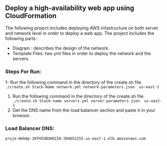 ## Deploy a high-availability web app using CloudFormation

The following project includes deploying AWS infastructure on both server and network level in order to deploy a web app. The project includes the following parts :
- Diagram : describes the design of the network.
- Template Files: two yml files in order to deploy the network and the servers.

### Steps For Run:
1- Run the following command in the directory of the create.sh file. ``./create.sh Stack-Name network.yml network-parameters.json  us-east-1 ``
1. Run the following command in the directory of the create.sh file. `` ./create.sh Stack-name servers.yml server-parameters.json  us-east-1``
2. Get the DNS name from the load balancer section and paste it in your browser.


### Load Balancer DNS:
    proje-WebAp-1KFHIGBUHO2IA-204652255.us-east-1.elb.amazonaws.com
